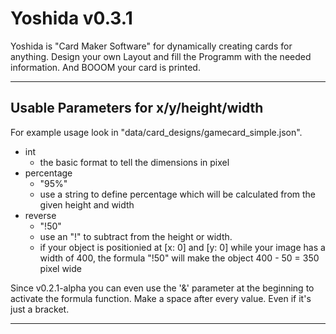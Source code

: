 # Yoshida v0.3.1

Yoshida is "Card Maker Software" for dynamically creating cards for anything. Design your own Layout and fill the Programm with the needed information. And BOOOM your card is printed.

---

## Usable Parameters for x/y/height/width

For example usage look in "data/card_designs/gamecard_simple.json".

- int
    - the basic format to tell the dimensions in pixel
- percentage
    - "95%"
    - use a string to define percentage which will be calculated from the given height and width
- reverse
    - "!50"
    - use an "!" to subtract from the height or width.
    - if your object is positionied at [x: 0] and [y: 0] while your image has a width of 400, the formula "!50" will make the object 400 - 50 = 350 pixel wide

Since v0.2.1-alpha you can even use the '&' parameter at the beginning to activate the formula function. Make a space after every value. Even if it's just a bracket.

---
